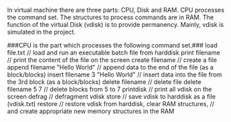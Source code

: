 In virtual machine there are three parts: CPU, Disk and RAM. CPU processes the command set. The
structures to process commands are in RAM. The function of the virtual Disk (vdisk) is to provide
permanency. Mainly, vdisk is simulated in the project.

###CPU is the part which processes the following command set.###
load file.txt // load and run an executable batch file from harddisk
print filename // print the content of the file on the screen
create filename // create a file
append filename &quot;Hello World&quot; // append data to the end of the file (as a block/blocks)
insert filename 3 &quot;Hello World&quot; // insert data into the file from the 3rd block (as a block/blocks)
delete filename // delete file
delete filename 5 7 // delete blocks from 5 to 7
printdisk // print all vdisk on the screen
defrag // defragment vdisk
store // save vdisk to harddisk as a file (vdisk.txt)
restore // restore vdisk from harddisk, clear RAM structures,
// and create appropriate new memory structures in the RAM
